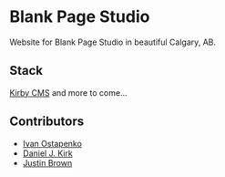 # Blank Page Studio
Website for Blank Page Studio in beautiful Calgary, AB.

## Stack
[Kirby CMS](http://getkirby.com/)
and more to come...

## Contributors
- [Ivan Ostapenko](http://molotok.ca/)
- [Daniel J. Kirk](http://www.dksmind.com/)
- [Justin Brown](http://justinbrown.io/)